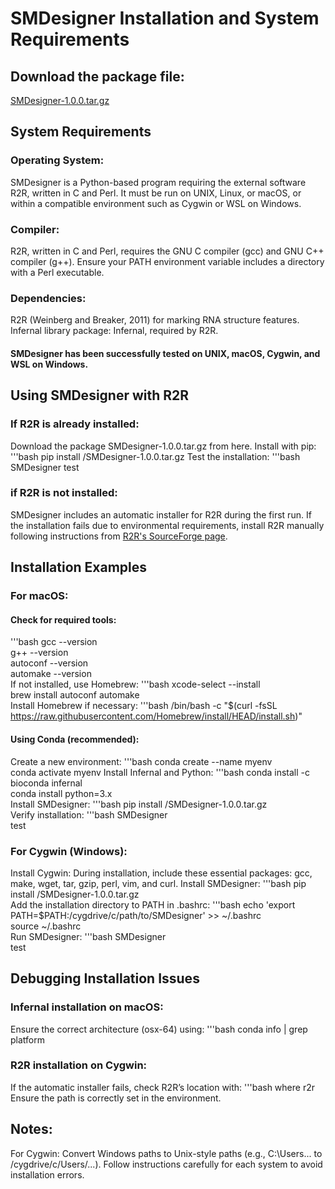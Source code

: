 # **SMDesigner Installation and System Requirements**
## Download the package file:
[SMDesigner-1.0.0.tar.gz](https://github.com/lilihou/SMDesigner_0.1/blob/main/dist/SMDesigner-1.0.0.tar.gz)
## System Requirements

### Operating System:
SMDesigner is a Python-based program requiring the external software R2R, written in C and Perl. It must be run on UNIX, Linux, or macOS, or within a compatible environment such as Cygwin or WSL on Windows.
### Compiler:
R2R, written in C and Perl, requires the GNU C compiler (gcc) and GNU C++ compiler (g++). Ensure your PATH environment variable includes a directory with a Perl executable.
### Dependencies:
R2R (Weinberg and Breaker, 2011) for marking RNA structure features.
Infernal library package: Infernal, required by R2R.
#### SMDesigner has been successfully tested on UNIX, macOS, Cygwin, and WSL on Windows.

## Using SMDesigner with R2R
### If R2R is already installed:
Download the package SMDesigner-1.0.0.tar.gz from here.
Install with pip:
'''bash
pip install <download-path>/SMDesigner-1.0.0.tar.gz
Test the installation:
'''bash
SMDesigner
test
### if R2R is not installed:
SMDesigner includes an automatic installer for R2R during the first run. If the installation fails due to environmental requirements, install R2R manually following instructions from [R2R's SourceForge page](https://sourceforge.net/projects/weinberg-r2r/).
## Installation Examples

### For macOS:
#### Check for required tools:
'''bash
gcc --version  
g++ --version  
autoconf --version  
automake --version  
If not installed, use Homebrew:
'''bash
xcode-select --install  
brew install autoconf automake  
Install Homebrew if necessary:
'''bash
/bin/bash -c "$(curl -fsSL https://raw.githubusercontent.com/Homebrew/install/HEAD/install.sh)"  
#### Using Conda (recommended):
Create a new environment:
'''bash
conda create --name myenv  
conda activate myenv 
Install Infernal and Python:
'''bash
conda install -c bioconda infernal  
conda install python=3.x  
Install SMDesigner:
'''bash
pip install <path>/SMDesigner-1.0.0.tar.gz  
Verify installation:
'''bash
SMDesigner  
test  
### For Cygwin (Windows):
Install Cygwin:
During installation, include these essential packages: gcc, make, wget, tar, gzip, perl, vim, and curl.
Install SMDesigner:
'''bash
pip install <path>/SMDesigner-1.0.0.tar.gz  
				Add the installation directory to PATH in .bashrc:
				'''bash
				echo 'export PATH=$PATH:/cygdrive/c/path/to/SMDesigner' >> ~/.bashrc  
    source ~/.bashrc  
Run SMDesigner:
'''bash
SMDesigner  
test
## Debugging Installation Issues

### Infernal installation on macOS:
Ensure the correct architecture (osx-64) using:
'''bash
conda info | grep platform  
### R2R installation on Cygwin:
If the automatic installer fails, check R2R’s location with:
'''bash
where r2r  
Ensure the path is correctly set in the environment.
## Notes:
For Cygwin: Convert Windows paths to Unix-style paths (e.g., C:\Users\... to /cygdrive/c/Users/...).
Follow instructions carefully for each system to avoid installation errors.


